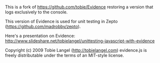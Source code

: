 This is a fork of https://github.com/tobie/Evidence restoring a version that logs exclusively to the console.

This version of Evidence is used for unit testing in Zepto (https://github.com/madrobby/zepto).

Here's a presentation on Evidence:
http://www.slideshare.net/tobielangel/unittesting-javascript-with-evidence

Copyright (c) 2009 Tobie Langel (http://tobielangel.com)
evidence.js is freely distributable under the terms of an MIT-style license.